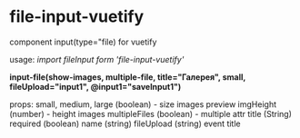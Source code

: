 # file-input-vuetify
component input(type="file) for vuetify

usage:
_import fileInput form 'file-input-vuetify'_

**input-file(show-images, multiple-file, title="Галерея", small, fileUpload="input1", @input1="saveInput1")**

props:
small, medium, large (boolean) - size images preview
imgHeight (number) - height images
multipleFiles (boolean) - multiple attr
title (String)
required (boolean)
name (string)
fileUpload (string) event title

